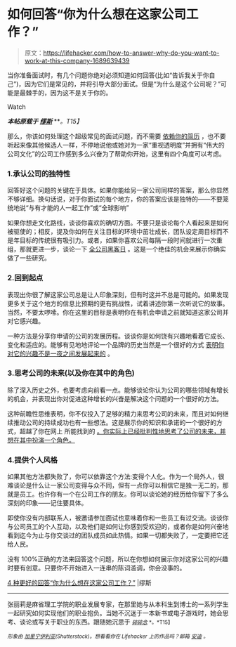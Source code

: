 # 如何回答“你为什么想在这家公司工作？”

> 原文：<https://lifehacker.com/how-to-answer-why-do-you-want-to-work-at-this-company-1689639439>

当你准备面试时，有几个问题你绝对必须知道如何回答(比如“告诉我关于你自己”)，因为它们是常见的，并将引导大部分面试。但是“为什么是这个公司呢？”可能是最棘手的，因为这不是关于你的。

Watch

***本帖原载于*** [***缪斯***](https://www.themuse.com/advice/4-better-ways-to-answer-why-do-you-want-to-work-at-this-company) ***。*T15】**

那么，你该如何处理这个超级常见的面试问题，而不需要 [依赖你的简历](https://lifehacker.com/what-the-people-reading-your-resume-wish-you-knew-1680315298) ，也不要听起来像其他候选人一样，不停地说他或她对为一家“重视透明度”并拥有“伟大的公司文化”的公司工作感到多么兴奋为了帮助你开始，这里有四个角度可以考虑。

### 1.承认公司的独特性

回答好这个问题的关键在于具体。如果你能给另一家公司同样的答案，那么你显然不够详细。换句话说，对于你面试的每个地方，你的答案应该是独特的——不要笼统地说“与有才能的人一起工作”或“全球影响”

如果你想走文化路线，谈谈你喜欢的确切方面。不要只是谈论每个人看起来是如何被驱使的；相反，提及你如何在关注目标的环境中茁壮成长，团队设定周目标而不是年目标的传统很有吸引力。或者，如果你喜欢公司每隔一段时间就进行一次重组，那就更进一步，谈论一下 [全公司黑客日](https://www.themuse.com/advice/the-event-you-should-plan-for-your-teamasap) 。这是一个绝佳的机会来展示你确实做了一些研究。

### 2.回到起点

表现出你很了解这家公司总是让人印象深刻，但有时这并不总是可能的。如果发现更多关于这个地方的信息比预期的更有挑战性，试着讲述你第一次听说它的故事。当然，不要太啰嗦。你在这里的目标是表明你在有机会申请之前就知道这家公司并对它感兴趣。

一种方法是分享你申请的公司的发展历程。谈谈你是如何饶有兴趣地看着它成长、变化和适应的。能够有见地地评论一个品牌的历史当然是一个很好的方式 [表明你对它的兴趣不是一夜之间发展起来的](https://lifehacker.com/what-hiring-managers-actually-want-to-know-about-you-1684287238) 。

### 3.思考公司的未来(以及你在其中的角色)

除了深入历史之外，也要考虑向前看一点。能够谈论你认为公司的哪些领域有增长的机会，并表现出你对促进这种增长的兴奋是解决这个问题的一个很好的方法。

这种前瞻性思维表明，你不仅投入了足够的精力来思考公司的未来，而且对如何继续推动公司的持续成功也有一些想法。这是展示你的知识和承诺的一个很好的方式，超越了你在网上 所能找到的 [。你实际上已经批判性地思考了公司的未来，并想在其中扮演一个角色。](https://www.themuse.com/advice/the-ultimate-guide-to-researching-a-company-preinterview)

### 4.提供个人风格

如果其他方法都失败了，你可以依靠这个方法:变得个人化。作为一个局外人，很难谈论是什么让一家公司变得与众不同，但有一点你可以相信它是独一无二的，那就是员工。也许你有一个在公司工作的朋友。你可以谈论她的经历给你留下了多么深刻的印象——记住要具体。

即使你没有内部联系人，被邀请参加面试也意味着你和一些员工有过交流。谈谈你与公司员工的个人互动，以及他们是如何让你感到受欢迎的，或者你是如何兴奋地看到迄今为止与你交谈过的团队成员如此热情。如果一切都失败了，一定要把它还给人民。

没有 100%正确的方法来回答这个问题，所以在你想如何展示你对这家公司的兴趣时要有创意。只要你不开始进入一连串的陈词滥调，你会没事的。

[4 种更好的回答“你为什么想在这家公司工作？”](https://www.themuse.com/advice/4-better-ways-to-answer-why-do-you-want-to-work-at-this-company) |缪斯

* * *

张丽莉是麻省理工学院的职业发展专家，在那里她与从本科生到博士的一系列学生一起研究如何实现他们的职业抱负。当她不沉迷于一本新书或电子游戏时，她会思考、谈论或写关于职业的东西。跟随她沉思于 [<small>*碎碎念*</small>](https://twitter.com/@lzhng) <small>*。*T15】</small>

<small>*形象由*</small> [<small>*加里宁伊利亚*</small>](http://www.shutterstock.com/pic-235518664/stock-vector-three-people-at-the-table-interviewing-for-job.html)<small>*(Shutterstock)。想看看你在 Lifehacker 上的作品吗？邮箱*</small> [<small>*安迪*</small>](mailto:andy@lifehacker.com) <small>*。*</small>